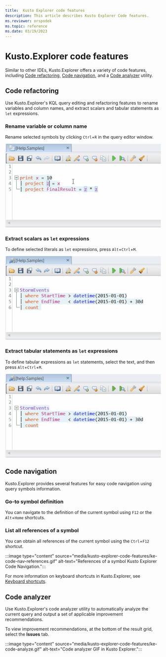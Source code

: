 ```yaml
---
title:  Kusto Explorer code features
description: This article describes Kusto Explorer Code features.
ms.reviewer: orspodek
ms.topic: reference
ms.date: 03/19/2023
---
```


# Kusto.Explorer code features

Similar to other IDEs, Kusto.Explorer offers a variety of code features, including [Code refactoring](#code-refactoring), [Code navigation](#code-navigation), and a [Code analyzer](#code-analyzer) utility.

## Code refactoring

Use Kusto.Explorer's KQL query editing and refactoring features to rename variables and column names, and extract scalars and tabular statements as `let` expressions.

### Rename variable or column name

Rename selected symbols by clicking `Ctrl`+`R` in the query editor window.

![Animated GIF that shows a variable being renamed in the Query Editor window. Three occurrences are simultaneously replaced with the new name.](./media/kusto-explorer-code-features/ke-refactor-rename.gif "refactor-rename")

### Extract scalars as `let` expressions

To define selected literals as `let` expressions, press `Alt`+`Ctrl`+`M`.

![Animated GIF. The Query Editor pointer starts on a literal expression. A let statement then appears that sets that literal value to a new variable.](./media/kusto-explorer-code-features/ke-extract-as-let-literal.gif "extract-as-let-literal")

### Extract tabular statements as `let` expressions

To define tabular expressions as `let` statements, select the text, and then press `Alt`+`Ctrl`+`M`.

![Animated GIF. A tabular expression is selected in the Query Editor. A let statement then appears that sets that tabular expression to a new variable.](./media/kusto-explorer-code-features/ke-extract-as-let-tabular.gif "extract-as-let-tabular")

## Code navigation

Kusto.Explorer provides several features for easy code navigation using query symbols information.

### Go-to symbol definition

You can navigate to the definition of the current symbol using `F12` or the `Alt`+`Home` shortcuts.

### List all references of a symbol

You can obtain all references of the current symbol using the `Ctrl`+`F12` shortcut.

:::image type="content" source="media/kusto-explorer-code-features/ke-code-nav-references.gif" alt-text="References of a symbol Kusto Explorer Code Navigation.":::

For more information on keyboard shortcuts in Kusto.Explorer, see [Keyboard shortcuts](../tools/kusto-explorer-shortcuts.md).

## Code analyzer

Use Kusto.Explorer's code analyzer utility to automatically analyze the current query and output a set of applicable improvement recommendations.

To view improvement recommendations, at the bottom of the result grid, select the **Issues** tab.

:::image type="content" source="media/kusto-explorer-code-features/ke-code-analyze.gif" alt-text="Code analyzer GIF in Kusto Explorer.":::
